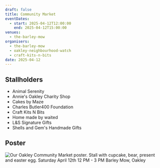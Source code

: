 ```yaml
---
draft: false
title: Community Market
eventDates:
  - start: 2025-04-12T12:00:00
    end: 2025-04-12T15:00:00
venues:
  - the-barley-mow
organisers:
  - the-barley-mow
  - oakley-neighbourhood-watch
  - craft-kits-n-bits
date: 2025-04-12
---
```

## Stallholders

- Animal Serenity
- Annie's Oakley Charity Shop
- Cakes by Maze
- Charles Butler400 Foundation
- Craft Kits N Bits
- Home made by waited
- L&S Signature Gifts
- Shells and Gem's Handmade Gifts

## Poster

![Our Oakley Community Market poster. Stall with cupcake, bear, present and easter egg. Saturday April 12th 12 PM - 3 PM Barley Mow, Oakley](/images/uploads/poster-market.jpg "Our Oakley Community Market")

